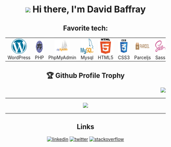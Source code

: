 <h1 align="center"> <img src="https://raw.githubusercontent.com/aemmadi/aemmadi/master/wave.gif" width="5px"> Hi there, I'm David Baffray</h1> 

<h2 align="center">Favorite tech: </h2>

<table>
  <tr>
    <td align="center" width="96">
      <a href="#David-BAFFRAY-tech">
        <img src="./img/wordpress.svg" width="48" height="48" alt="WordPress" />
      </a>
      <br>WordPress
    </td>
    <td align="center" width="96">
      <a href="#David-BAFFRAY-tech">
        <img src="./img/php.svg" width="48" height="48" alt="Php" />
      </a>
      <br>PHP
    </td>
    <td align="center" width="96">
      <a href="#David-BAFFRAY-tech">
        <img src="./img/phpmyadmin.svg" width="48" height="48" alt="PhpMyAdmin" />
      </a>
      <br>PhpMyAdmin
    </td>
    <td align="center" width="96">
      <a href="#David-BAFFRAY-tech">
        <img src="./img/mysql.svg" width="48" height="48" alt="Mysql" />
      </a>
      <br>Mysql
    </td>
    <td align="center" width="96">
      <a href="#David-BAFFRAY-tech">
        <img src="./img/html5.svg" width="48" height="48" alt="HTML" />
      </a>
      <br>HTML5
    </td>
    <td align="center" width="96">
      <a href="#David-BAFFRAY-tech">
        <img src="./img/css3.svg" width="48" height="48" alt="CSS" />
      </a>
      <br>CSS3
    </td>
    <td align="center" width="96">
      <a href="#David-BAFFRAY-tech">
        <img src="./img/parceljs.svg" width="48" height="48" alt="Parceljs" />
      </a>
      <br>Parceljs
    </td>
    <td align="center" width="96">
      <a href="#David-BAFFRAY-tech">
        <img src="./img/sass.svg" width="48" height="48" alt="Sass" />
      </a>
      <br>Sass
    </td>
    <td align="center" width="96">
      <a href="#David-BAFFRAY-tech" >
        <img src="./img/javascript.svg" width="48" height="48" alt="Javascript" />
      </a>
      <br>Javascript
    </td>
    <td align="center" width="96">
      <a href="#macropower-tech">
        <img src="./img/vuejs.svg" width="48" height="48" alt="Vuejs" />
      </a>
      <br>Vuejs
    </td>
  </tr>
</table>

<h2 align="center">🏆 Github Profile Trophy</h2>
<div align="right">
  <img width=800 src="https://github-profile-trophy.vercel.app/?username=David-BAFFRAY&column=8&theme=gruvbox&no-frame=true"/>
</div>

---

<div align="center">
  <img height="200" src="https://github-readme-stats.vercel.app/api?username=David-BAFFRAY&count_private=true&include_all_commits=true" />
</div>

---

<h2 align="center">Links</h2>

<div align="center">
  <a href="https://www.linkedin.com/in/david-baffray"><img src="https://img.icons8.com/color/96/000000/linkedin.png" alt="linkedin"/></a>
  <a href="https://twitter.com/Np_Ng67"><img src="https://img.icons8.com/color/96/000000/twitter-squared.png" alt="twitter"/></a>
  <a href="https://stackoverflow.com/users/4027349/david-baffray"><img src="https://img.icons8.com/color/96/000000/stackoverflow.png" alt="stackoverflow"/></a>
</div>
<!--
**David-BAFFRAY/David-BAFFRAY** is a ✨ _special_ ✨ repository because its `README.md` (this file) appears on your GitHub profile.

Here are some ideas to get you started:

- 🔭 I’m currently working on ...
- 🌱 I’m currently learning ...
- 👯 I’m looking to collaborate on ...
- 🤔 I’m looking for help with ...
- 💬 Ask me about ...
- 📫 How to reach me: ...
- 😄 Pronouns: ...
- ⚡ Fun fact: ...
-->
